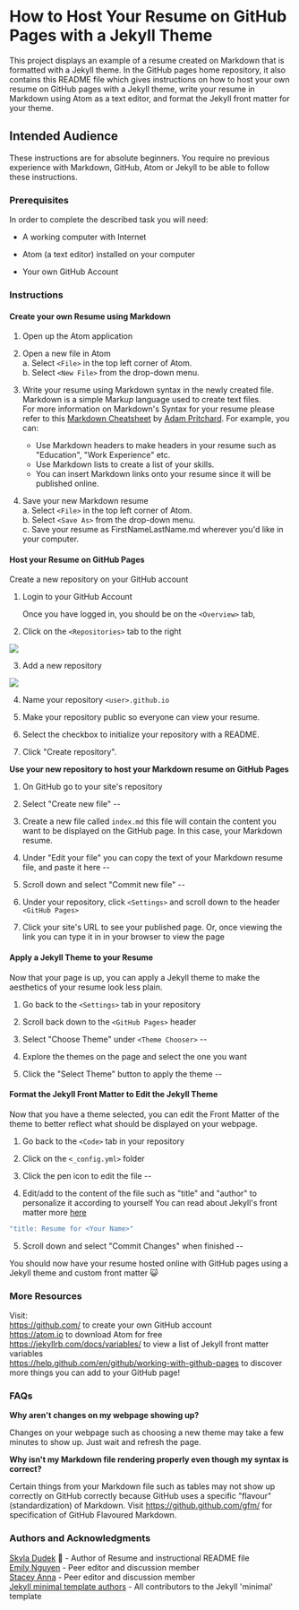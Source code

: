 # How to Host Your Resume on GitHub Pages with a Jekyll Theme

This project displays an example of a resume created on Markdown that is formatted with a Jekyll theme. In the GitHub pages home repository, it also contains this README file which gives instructions on how to host your own resume on GitHub pages with a Jekyll theme, write your resume in Markdown using Atom as a text editor, and format the Jekyll front matter for your theme.  

## Intended Audience

These instructions are for absolute beginners. You require no previous experience with Markdown, GitHub, Atom or Jekyll to be able to follow these instructions. 

### Prerequisites
In order to complete the described task you will need:

*   A working computer with Internet 

*   Atom (a text editor) installed on your computer

*   Your own GitHub Account 

### Instructions
#### Create your own Resume using Markdown

1. Open up the Atom application

2. Open a new file in Atom  
  a. Select `<File>` in the top left corner of Atom.      
  b. Select `<New File>` from the drop-down menu.   
  
3. Write your resume using Markdown syntax in the newly created file.   
    Markdown is a simple Mark*up* language used to create text files.  
    For more information on Markdown's Syntax for your resume please refer to this [Markdown Cheatsheet](https://github.com/adam-p/markdown-here/wiki/Markdown-Cheatsheet) by [Adam Pritchard](https://github.com/adam-p). For example, you can:
    * Use Markdown headers to make headers in your resume such as "Education", "Work Experience" etc.
    * Use Markdown lists to create a list of your skills.
    * You can insert Markdown links onto your resume since it will be published online.

4. Save your new Markdown resume   
  a. Select `<File>` in the top left corner of Atom.   
  b. Select `<Save As>` from the drop-down menu.     
  c. Save your resume as FirstNameLastName.md wherever you'd like in your computer.

#### Host your Resume on GitHub Pages
Create a new repository on your GitHub account
1. Login to your GitHub Account            

   Once you have logged in, you should be on the `<Overview>` tab,    
  
2. Click on the `<Repositories>` tab to the right      

![](https://github.com/skyladudek/skyladudek.github.io/blob/master/images/Repositories.png)

3. Add a new repository

![](https://github.com/skyladudek/skyladudek.github.io/blob/master/images/New.png)

4. Name your repository `<user>.github.io` 

5. Make your repository public so everyone can view your resume.

6. Select the checkbox to initialize your repository with a README.

7. Click "Create repository".

**Use your new repository to host your Markdown resume on GitHub Pages**
1. On GitHub go to your site's repository

2. Select "Create new file" --

3. Create a new file called `index.md` this file will contain the content you want to be displayed on 
   the GitHub page. In this case, your Markdown resume. 

4. Under "Edit your file" you can copy the text of your Markdown resume file, and paste it here --

5. Scroll down and select "Commit new file" --

6. Under your repository, click `<Settings>` and scroll down to the header `<GitHub Pages>`

7. Click your site's URL to see your published page. Or, once viewing the link you can type it in in your browser to view the page

#### Apply a Jekyll Theme to your Resume
Now that your page is up, you can apply a Jekyll theme to make the aesthetics of your resume look less plain.

1. Go back to the `<Settings>` tab in your repository

2. Scroll back down to the `<GitHub Pages>` header 

3. Select "Choose Theme" under `<Theme Chooser>` --
  
4. Explore the themes on the page and select the one you want

5. Click the "Select Theme" button to apply the theme --

#### Format the Jekyll Front Matter to Edit the Jekyll Theme
Now that you have a theme selected, you can edit the Front Matter of the theme to 
better reflect what should be displayed on your webpage.

1. Go back to the `<Code>` tab in your repository

2. Click on the `<_config.yml>` folder

3. Click the pen icon to edit the file --

4. Edit/add to the content of the file such as "title" and "author" to personalize it according to yourself
   You can read about Jekyll's front matter more [here](https://jekyllrb.com/docs/front-matter/)
```javascript
"title: Resume for <Your Name>"
```
5. Scroll down and select "Commit Changes" when finished --

You should now have your resume hosted online with GitHub pages using a Jekyll theme and custom front matter :smiley_cat:
### More Resources
Visit:  
https://github.com/ to create your own GitHub account  
https://atom.io to download Atom for free  
https://jekyllrb.com/docs/variables/ to view a list of Jekyll front matter variables  
https://help.github.com/en/github/working-with-github-pages to discover more things you can add to your GitHub page!  

### FAQs 
**Why aren't changes on my webpage showing up?**

Changes on your webpage such as choosing a new theme may take a few minutes to 
show up. Just wait and refresh the page.

**Why isn't my Markdown file rendering properly even though my syntax is correct?**

Certain things from your Markdown file such as tables may not show up correctly 
on GitHub correctly because GitHub uses a specific "flavour" (standardization) of
Markdown. Visit https://github.github.com/gfm/ for specification of GitHub 
Flavoured Markdown. 

### Authors and Acknowledgments
[Skyla Dudek](https://github.com/skyladudek) :mushroom: - Author of Resume and instructional README file  
[Emily Nguyen]() - Peer editor and discussion member  
[Stacey Anna]() - Peer editor and discussion member  
[Jekyll minimal template authors](https://github.com/pages-themes/minimal) - All contributors to the Jekyll 'minimal' template
